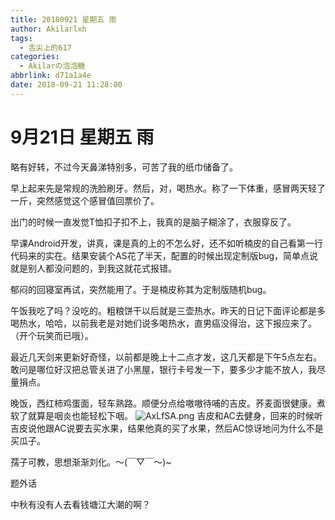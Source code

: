 ```yaml
---
title: 20180921 星期五 雨
author: Akilarlxh
tags:
  - 舌尖上的617
categories:
  - Akilarの泡泡糖
abbrlink: d71a1a4e
date: 2018-09-21 11:28:00
---
```

# 9月21日 星期五 雨

略有好转，不过今天鼻涕特别多，可苦了我的纸巾储备了。

早上起来先是常规的洗脸刷牙。然后，对，喝热水。称了一下体重，感冒两天轻了一斤，突然感觉这个感冒值回票价了。

出门的时候一直发觉T恤扣子扣不上，我真的是脑子糊涂了，衣服穿反了。

早课Android开发，讲真，课是真的上的不怎么好，还不如听楠皮的自己看第一行代码来的实在。结果安装个AS花了半天，配置的时候出现定制版bug，简单点说就是别人都没问题的，到我这就花式报错。

郁闷的回寝室再试，突然能用了。于是楠皮称其为定制版随机bug。

午饭我吃了吗？没吃的。粗粮饼干以后就是三壶热水。昨天的日记下面评论都是多喝热水，哈哈，以前我老是对她们说多喝热水，直男癌没得治，这下报应来了。（开个玩笑而已哦）。

最近几天剑来更新好奇怪，以前都是晚上十二点才发，这几天都是下午5点左右。敢问是哪位好汉把总管关进了小黑屋，银行卡号发一下，要多少才能不放人，我尽量捐点。

晚饭，西红柿鸡蛋面，轻车熟路。顺便分点给嗷嗷待哺的吉皮。荞麦面很健康。煮软了就算是咽炎也能轻松下咽。
![AxLfSA.png](https://s2.ax1x.com/2019/04/17/AxLfSA.png)
吉皮和AC去健身，回来的时候听吉皮说他跟AC说要去买水果，结果他真的买了水果，然后AC惊讶地问为什么不是买瓜子。

孺子可教，思想渐渐刘化。～(￣▽￣～)~

题外话

中秋有没有人去看钱塘江大潮的啊？


